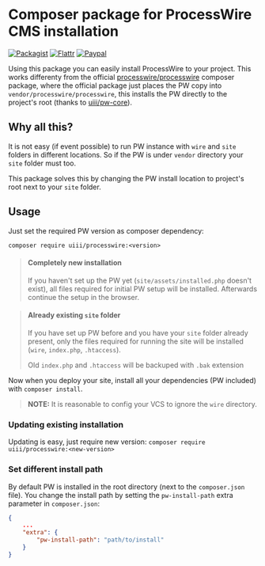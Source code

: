 # Composer package for ProcessWire CMS installation

[![Packagist](https://img.shields.io/packagist/v/uiii/processwire.svg)](https://packagist.org/packages/uiii/processwire)
[![Flattr](https://img.shields.io/badge/flattr-donate-yellow)](https://flattr.com/@uiii)
[![Paypal](https://img.shields.io/badge/paypal-donate-yellow)](https://paypal.me/richardjedlicka)

Using this package you can easily install ProcessWire to your project.
This works differenty from the official [processwire/processwire](https://packagist.org/packages/processwire/processwire) composer package,
where the official package just places the PW copy into `vendor/processwire/processwire`, this installs the PW directly
to the project's root (thanks to [uiii/pw-core](https://github.com/uiii/pw-core)).

## Why all this?
It is not easy (if event possible) to run PW instance with `wire` and `site` folders in different locations.
So if the PW is under `vendor` directory your `site` folder must too.

This package solves this by changing the PW install location to project's root next to your `site` folder.

## Usage

Just set the required PW version as composer dependency:

```
composer require uiii/processwire:<version>
```

> #### Completely new installation
> If you haven't set up the PW yet (`site/assets/installed.php` doesn't exist), all files required for initial PW setup will be installed. Afterwards continue the setup in the browser.

> #### Already existing `site` folder
> If you have set up PW before and you have your `site` folder already present, only the files required for running the site will be installed (`wire`, `index.php`, `.htaccess`).
>
> Old `index.php` and `.htaccess` will be backuped with `.bak` extension

Now when you deploy your site, install all your dependencies (PW included) with `composer install`.

> **NOTE:** It is reasonable to config your VCS to ignore the `wire` directory.

### Updating existing installation

Updating is easy, just require new version: `composer require uiii/processwire:<new-version>`

### Set different install path

By default PW is installed in the root directory (next to the `composer.json` file). You change the install path by setting the `pw-install-path` extra parameter in `composer.json`:

```json
{
	...
	"extra": {
		"pw-install-path": "path/to/install"
	}
}
```
